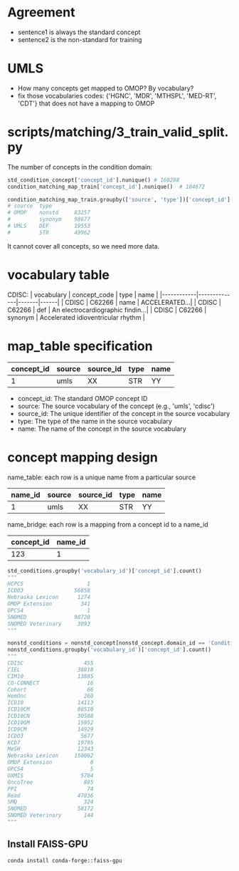 # Agreement

- sentence1 is always the standard concept
- sentence2 is the non-standard for training


# UMLS
- How many concepts get mapped to OMOP? By vocabulary?
- fix those vocabularies codes: {'HGNC', 'MDR', 'MTHSPL', 'MED-RT', 'CDT'} that does not have a mapping to OMOP

# scripts/matching/3_train_valid_split.py

The number of concepts in the condition domain:
```python
std_condition_concept['concept_id'].nunique() # 160288
condition_matching_map_train['concept_id'].nunique()  # 104672

condition_matching_map_train.groupby(['source', 'type'])['concept_id'].nunique()
# source  type   
# OMOP    nonstd     83257
#         synonym    98677
# UMLS    DEF        19553
#         STR        49962
```
It cannot cover all concepts, so we need more data.

# vocabulary table
CDISC:
| vocabulary | concept_code |  type | name |
|------------|--------------|-------|------|
|   CDISC    |    C62266    |  name  |  ACCELERATED...|
|   CDISC    |    C62266    |  def  |  An electrocardiographic findin...|
|   CDISC    |    C62266    |  synonym  | Accelerated idioventricular rhythm |


# map_table specification

| concept_id | source | source_id | type | name |
|------------|--------|-----------|------|------|
|   1        |  umls  |   XX      |  STR |  YY  |

- concept_id: The standard OMOP concept ID
- source: The source vocabulary of the concept (e.g., 'umls', 'cdisc')
- source_id: The unique identifier of the concept in the source vocabulary
- type: The type of the name in the source vocabulary
- name: The name of the concept in the source vocabulary 


# concept mapping design

name_table: each row is a unique name from a particular source

| name_id | source | source_id | type | name |
|---------|--------|-----------|------|------|
|   1     |  umls  |   XX      |  STR |  YY  |


name_bridge: each row is a mapping from a concept id to a name_id

| concept_id | name_id |
|------------|---------|
|   123      |  1      |


```python
std_conditions.groupby('vocabulary_id')['concept_id'].count()
"""
HCPCS                    1
ICDO3                56858
Nebraska Lexicon      1274
OMOP Extension         341
OPCS4                    1
SNOMED               98720
SNOMED Veterinary     3093
"""

nonstd_conditions = nonstd_concept[nonstd_concept.domain_id == 'Condition']
nonstd_conditions.groupby('vocabulary_id')['concept_id'].count()
"""
CDISC                   455
CIEL                  38818
CIM10                 13885
CO-CONNECT               16
Cohort                   66
HemOnc                  260
ICD10                 14113
ICD10CM               88510
ICD10CN               30588
ICD10GM               15952
ICD9CM                14929
ICDO3                  5677
KCD7                  19705
MeSH                  12343
Nebraska Lexicon     150062
OMOP Extension            8
OPCS4                     5
OXMIS                  5704
OncoTree                885
PPI                      74
Read                  47836
SMQ                     324
SNOMED                58172
SNOMED Veterinary       144
"""
```

## Install FAISS-GPU
```
conda install conda-forge::faiss-gpu
```


